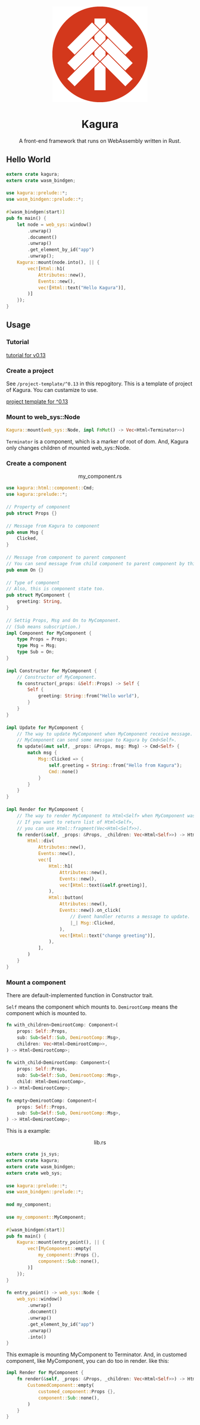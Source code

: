 <div align="center">

![logo](kagura.png)

# Kagura

A front-end framework that runs on WebAssembly written in Rust.

</div>

## Hello World

```rust
extern crate kagura;
extern crate wasm_bindgen;

use kagura::prelude::*;
use wasm_bindgen::prelude::*;

#[wasm_bindgen(start)]
pub fn main() {
    let node = web_sys::window()
        .unwrap()
        .document()
        .unwrap()
        .get_element_by_id("app")
        .unwrap();
    Kagura::mount(node.into(), || {
        vec![Html::h1(
            Attributes::new(),
            Events::new(),
            vec![Html::text("Hello Kagura")],
        )]
    });
}
```

## Usage

### Tutorial

[tutorial for v0.13](./docs/^0.13/index.md)

### Create a project

See `/project-template/^0.13` in this repogitory. This is a template of project of Kagura. You can custamize to use.

[project template for ^0.13](./project-template/^0.13/)

### Mount to web_sys::Node

```rust
Kagura::mount(web_sys::Node, impl FnMut() -> Vec<Html<Terminator>>)
```

`Terminator` is a component, which is a marker of root of dom. And, Kagura only changes children of mounted web_sys::Node.

### Create a component

<div align="center">
my_component.rs
</div>

```rust
use kagura::html::component::Cmd;
use kagura::prelude::*;

// Property of component
pub struct Props {}

// Message from Kagura to component
pub enum Msg {
    Clicked,
}

// Message from component to parent component
// You can send message from child component to parent component by this.
pub enum On {}

// Type of component
// Also, this is component state too.
pub struct MyComponent {
    greeting: String,
}

// Settig Props, Msg and On to MyComponent.
// (Sub means subscription.)
impl Component for MyComponent {
    type Props = Props;
    type Msg = Msg;
    type Sub = On;
}

impl Constructor for MyComponent {
    // Constructor of MyComponent.
    fn constructor(_props: &Self::Props) -> Self {
        Self {
            greeting: String::from("Hello world"),
        }
    }
}

impl Update for MyComponent {
    // The way to update MyComponent when MyComponent receive message.
    // MyComponent can send some messgae to Kagura by Cmd<Self>.
    fn update(&mut self, _props: &Props, msg: Msg) -> Cmd<Self> {
        match msg {
            Msg::Clicked => {
                self.greeting = String::from("Hello from Kagura");
                Cmd::none()
            }
        }
    }
}

impl Render for MyComponent {
    // The way to render MyComponent to Html<Self> when MyComponent was updated.
    // If you want to return list of Html<Self>,
    // you can use Html::fragment(Vec<Html<Self>>).
    fn render(&self, _props: &Props, _children: Vec<Html<Self>>) -> Html<Self> {
        Html::div(
            Attributes::new(),
            Events::new(),
            vec![
                Html::h1(
                    Attributes::new(),
                    Events::new(),
                    vec![Html::text(&self.greeting)],
                ),
                Html::button(
                    Attributes::new(),
                    Events::new().on_click(
                        // Event handler returns a message to update.
                        |_| Msg::Clicked,
                    ),
                    vec![Html::text("change greeting")],
                ),
            ],
        )
    }
}
```

### Mount a component

There are default-implemented function in Constructor trait.

`Self` means the component which mounts to. `DemirootComp` means the component which is mounted to.

```rust
fn with_children<DemirootComp: Component>(
    props: Self::Props,
    sub: Sub<Self::Sub, DemirootComp::Msg>,
    children: Vec<Html<DemirootComp>>,
) -> Html<DemirootComp>;

fn with_child<DemirootComp: Component>(
    props: Self::Props,
    sub: Sub<Self::Sub, DemirootComp::Msg>,
    child: Html<DemirootComp>,
) -> Html<DemirootComp>;

fn empty<DemirootComp: Component>(
    props: Self::Props,
    sub: Sub<Self::Sub, DemirootComp::Msg>,
) -> Html<DemirootComp>;
```

This is a example:

<div align="center">
lib.rs
</div>

```rust
extern crate js_sys;
extern crate kagura;
extern crate wasm_bindgen;
extern crate web_sys;

use kagura::prelude::*;
use wasm_bindgen::prelude::*;

mod my_component;

use my_component::MyComponent;

#[wasm_bindgen(start)]
pub fn main() {
    Kagura::mount(entry_point(), || {
        vec![MyComponent::empty(
            my_component::Props {},
            component::Sub::none(),
        )]
    });
}

fn entry_point() -> web_sys::Node {
    web_sys::window()
        .unwrap()
        .document()
        .unwrap()
        .get_element_by_id("app")
        .unwrap()
        .into()
}

```

This exmaple is mounting MyComponent to Terminator. And, in customed component, like MyComponent, you can do too in render. like this:

```rust
impl Render for MyComponent {
    fn render(&self, _props: &Props, _children: Vec<Html<Self>>) -> Html<Self> {
        CustomedComponent::empty(
            customed_component::Props {},
            component::Sub::none(),
        )
    }
}
```
